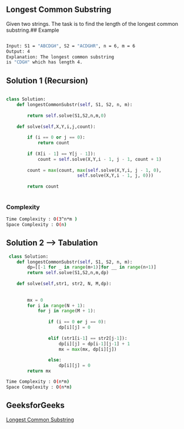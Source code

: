 ## Longest Common Substring
Given two strings. The task is to find the length of the longest common substring.## Example
```bash

Input: S1 = "ABCDGH", S2 = "ACDGHR", n = 6, m = 6
Output: 4
Explanation: The longest common substring
is "CDGH" which has length 4.

```

## Solution 1 (Recursion)

```Python

class Solution:
    def longestCommonSubstr(self, S1, S2, n, m):
        
        return self.solve(S1,S2,n,m,0)
        
    def solve(self,X,Y,i,j,count):
        
        if (i == 0 or j == 0):
            return count
 
        if (X[i - 1] == Y[j - 1]):
            count = self.solve(X,Y,i - 1, j - 1, count + 1) 
 
        count = max(count, max(self.solve(X,Y,i, j - 1, 0),
                           self.solve(X,Y,i - 1, j, 0)))
 
        return count
        
```
### Complexity
 
```bash
Time Complexity : O(3^n*m )
Space Complexity : O(n)
```

## Solution 2  --> Tabulation
```Python
 class Solution:
    def longestCommonSubstr(self, S1, S2, n, m):
        dp=[[-1 for _ in range(m+1)]for __ in range(n+1)]
        return self.solve(S1,S2,n,m,dp)
        
    def solve(self,str1, str2, N, M,dp):
 
    
        mx = 0
        for i in range(N + 1):
            for j in range(M + 1):
                
                if (i == 0 or j == 0):
                    dp[i][j] = 0
                    
                elif (str1[i-1] == str2[j-1]):
                    dp[i][j] = dp[i-1][j-1] + 1
                    mx = max(mx, dp[i][j])
                    
                else:
                    dp[i][j] = 0
        return mx

```
```bash
Time Complexity : O(n*m)
Space Complexity : O(n*m)
```

## GeeksforGeeks
[Longest Common Substring](https://practice.geeksforgeeks.org/problems/longest-common-substring1452/1?page=1&difficulty[]=1&category[]=Dynamic%20Programming&category[]=Recursion&sortBy=submissions)
